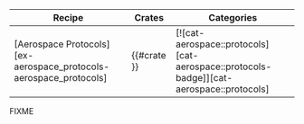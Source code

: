 | Recipe | Crates | Categories |
|---|---|---|
| [Aerospace Protocols][ex-aerospace_protocols-aerospace_protocols] | {{#crate }} | [![cat-aerospace::protocols][cat-aerospace::protocols-badge]][cat-aerospace::protocols] |

<div class="hidden">
FIXME
</div>
